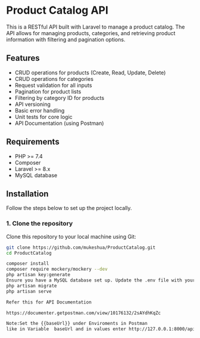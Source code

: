 # Product Catalog API

This is a RESTful API built with Laravel to manage a product catalog. The API allows for managing products, categories, and retrieving product information with filtering and pagination options.

## Features
- CRUD operations for products (Create, Read, Update, Delete)
- CRUD operations for categories
- Request validation for all inputs
- Pagination for product lists
- Filtering by category ID for products
- API versioning
- Basic error handling
- Unit tests for core logic
- API Documentation (using Postman)

## Requirements
- PHP >= 7.4
- Composer
- Laravel >= 8.x
- MySQL database

## Installation

Follow the steps below to set up the project locally.

### 1. Clone the repository
Clone this repository to your local machine using Git:

```bash
git clone https://github.com/mukeshua/ProductCatalog.git
cd ProductCatalog

composer install
composer require mockery/mockery --dev
php artisan key:generate
Ensure you have a MySQL database set up. Update the .env file with your database credentials (change file rename.env to .env)
php artisan migrate
php artisan serve

Refer this for API Documentation

https://documenter.getpostman.com/view/10176132/2sAYdhKqZc

Note:Set the {{baseUrl}} under Enviroments in Postman
like in Variable  baseUrl and in values enter http://127.0.0.1:8000/api/v1
